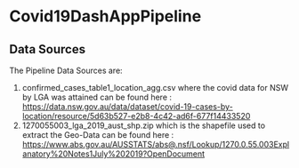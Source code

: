 # Covid19DashAppPipeline
    
## Data Sources

The Pipeline Data Sources are: 
1. confirmed_cases_table1_location_agg.csv where the covid data for NSW by LGA was attained can be found here : https://data.nsw.gov.au/data/dataset/covid-19-cases-by-location/resource/5d63b527-e2b8-4c42-ad6f-677f14433520
2. 1270055003_lga_2019_aust_shp.zip which is the shapefile used to extract the Geo-Data can be found here : https://www.abs.gov.au/AUSSTATS/abs@.nsf/Lookup/1270.0.55.003Explanatory%20Notes1July%202019?OpenDocument